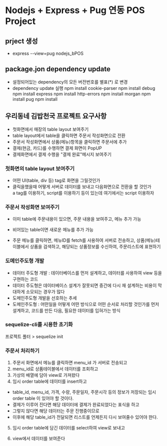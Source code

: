 # Nodejs + Express + Pug 연동 POS Project

## prject 생성

- express --view=pug nodejs_bPOS

## package.jon dependency update

- 설정되어있는 dependency의 모든 버전번호를 별표(\*) 로 변경
- dependency update 실행
  npm install cookie-parser
  npm install debug
  npm install express
  npm install http-errors
  npm install morgan
  npm install pug
  npm install

## 우리동네 김밥천국 프로젝트 요구사항

- 첫화면에서 매장의 table layout 보여주기
- table layout에서 table을 클릭하면 주문서 작성화면으로 전환
- 주문서 작성화면에서 상품(메뉴)항목을 클릭하면 주문서에 추가
- 결제(현금, 카드)를 수행하면 결제 화면이 PopUP
- 결제화면에서 결제 수행을 "결제 완료"메시지 보여주기

### 첫화면의 table layout 보여주기

- 어떤 UI(table, div 등) tag로 화면을 그릴것인가
- 클릭을했을때 어떻게 서버로 데이터를 보내고 다음화면으로 전환을 할 것인가  
  a tag를 이용하기, script를 이용하기 등이 있는데 여기에서는 script 이용하자

### 주문서 작성화면 보여주기

- 이미 table에 주문내용이 있으면, 주문 내용을 보여주고, 메뉴 추가 가능
- 비어있는 table이면 새로운 메뉴를 추가 가능

- 주문 메뉴를 클릭하면, 메뉴ID를 fetch를 사용하여 서버로 전송하고, 상품(메뉴)테이블에서 상품을 검색하고, 해당되는 상품정보를 수신하여, 주문리스트에 표현하기

### 도메인주도형 개발

- 데이터 주도형 개발 : 데이터베이스를 먼저 설계하고, 데이터를 사용하여 view 등을 구현하는 코드
- 데이터 주도형은 데이터베이스 설계가 잘못되면 중간에 다시 재 설계하는 비용이 막대하게 소모되는 경우가 많다
- 도메인주도형 개발을 선호하는 추세
- 도메인주도형 : 어떤일을 어떻게 어떤 방식으로 어떤 순서로 처리할 것인가를 먼저 설계하고, 코드를 만든 다음, 필요한 데이터를 입혀가는 방식

### sequelize-cli를 시용한 초기화

프로젝트 폴터 > sequelize init

### 주문서 처리하기

1. 주문서 화면에서 메뉴를 클릭하면 menu_id 가 서버로 전송되고
2. menu_id로 상품테이블에서 데이터를 조회하고
3. 가상의 배열에 담아 view로 가져왔다
4. 임시 order table에 데이터를 insert하고

- table_id, menu_id, 가격, 수량, 주문일자, 주문시각 등의 정보가 저장되는 임시 order table 이 있어야 할 것이다.
- 결제가 이루어 진다면 해당 데이터에 결제가 완료되었다는 표식을 하고
- 그렇지 않다면 해당 데이터는 주문 진행중이므로
- 이후에 해당 table_id가 전달되면 리스트를 언제든지 다시 보여줄수 있어야 한다.

5. 임시 order table에 담긴 데이터를 select하여 view로 보내고

6. view에서 데이터를 보여준다
